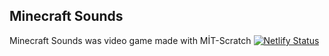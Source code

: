 ## Minecraft Sounds
Minecraft Sounds was video game made with MİT-Scratch
[![Netlify Status](https://api.netlify.com/api/v1/badges/6b8aadf4-2107-409d-868e-bef8142d952b/deploy-status)](https://app.netlify.com/sites/mcsounds/deploys)
